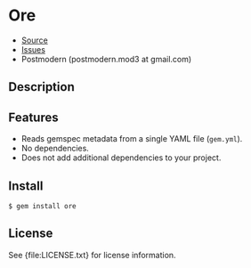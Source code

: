 # Ore

* [Source](http://github.com/postmodern/ore)
* [Issues](http://github.com/postmodern/ore/issues)
* Postmodern (postmodern.mod3 at gmail.com)

## Description

## Features

* Reads gemspec metadata from a single YAML file (`gem.yml`).
* No dependencies.
* Does not add additional dependencies to your project.

## Install

    $ gem install ore

## License

See {file:LICENSE.txt} for license information.

